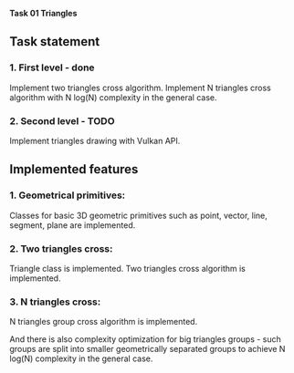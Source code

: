 
__Task 01 Triangles__

## __Task statement__

### 1. First level - done

Implement two triangles cross algorithm. Implement N triangles cross algorithm with N log(N) complexity in the general case.

### 2. Second level - TODO

Implement triangles drawing with Vulkan API.

## __Implemented features__

### 1. Geometrical primitives:

Classes for basic 3D geometric primitives such as point, vector, line, segment, plane are implemented.

### 2. Two triangles cross:

Triangle class is implemented. Two triangles cross algorithm is implemented.

### 3. N triangles cross:

N triangles group cross algorithm is implemented.

And there is also complexity optimization for big triangles groups - such groups are split into smaller geometrically separated groups to achieve N log(N) complexity in the general case.
